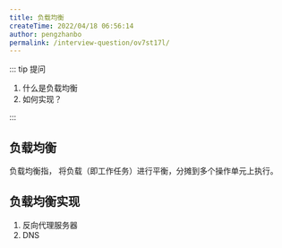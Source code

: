 ```yaml
---
title: 负载均衡
createTime: 2022/04/18 06:56:14
author: pengzhanbo
permalink: /interview-question/ov7st17l/
---
```


::: tip 提问

1. 什么是负载均衡
2. 如何实现？

:::

## 负载均衡

负载均衡指， 将负载（即工作任务）进行平衡，分摊到多个操作单元上执行。

## 负载均衡实现

1. 反向代理服务器
2. DNS
